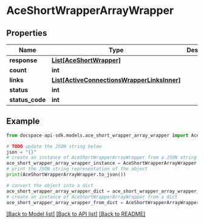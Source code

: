 # AceShortWrapperArrayWrapper

## Properties

Name | Type | Description | Notes
------------ | ------------- | ------------- | -------------
**response** | [**List[AceShortWrapper]**](AceShortWrapper.md) |  | [optional] 
**count** | **int** |  | [optional] 
**links** | [**List[ActiveConnectionsWrapperLinksInner]**](ActiveConnectionsWrapperLinksInner.md) |  | [optional] 
**status** | **int** |  | [optional] 
**status_code** | **int** |  | [optional] 

## Example

```python
from docspace-api-sdk.models.ace_short_wrapper_array_wrapper import AceShortWrapperArrayWrapper

# TODO update the JSON string below
json = "{}"
# create an instance of AceShortWrapperArrayWrapper from a JSON string
ace_short_wrapper_array_wrapper_instance = AceShortWrapperArrayWrapper.from_json(json)
# print the JSON string representation of the object
print(AceShortWrapperArrayWrapper.to_json())

# convert the object into a dict
ace_short_wrapper_array_wrapper_dict = ace_short_wrapper_array_wrapper_instance.to_dict()
# create an instance of AceShortWrapperArrayWrapper from a dict
ace_short_wrapper_array_wrapper_from_dict = AceShortWrapperArrayWrapper.from_dict(ace_short_wrapper_array_wrapper_dict)
```
[[Back to Model list]](../README.md#documentation-for-models) [[Back to API list]](../README.md#documentation-for-api-endpoints) [[Back to README]](../README.md)


